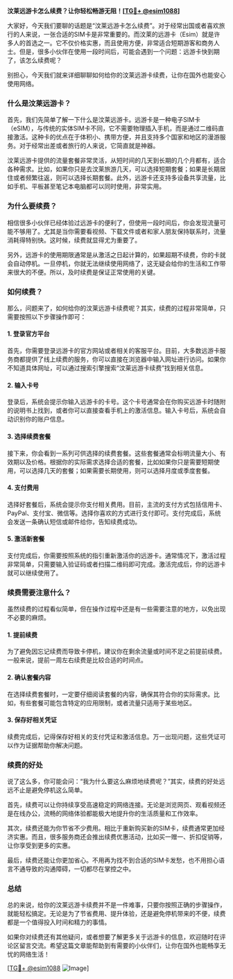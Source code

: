 **汶莱远游卡怎么续费？让你轻松畅游无阻！[[TG💪+ @esim1088](https://t.me/s/esim1088)]**

大家好，今天我们要聊的话题是“汶莱远游卡怎么续费”。对于经常出国或者喜欢旅行的人来说，一张合适的SIM卡是非常重要的。而汶莱的远游卡（Esim）就是许多人的首选之一。它不仅价格实惠，而且使用方便，非常适合短期游客和商务人士。但是，很多小伙伴在使用一段时间后，可能会遇到一个问题：远游卡快到期了，该怎么续费呢？

别担心，今天我们就来详细聊聊如何给你的汶莱远游卡续费，让你在国外也能安心使用网络。

### **什么是汶莱远游卡？**

首先，我们先简单了解一下什么是汶莱远游卡。远游卡是一种电子SIM卡（eSIM），与传统的实体SIM卡不同，它不需要物理插入手机，而是通过二维码直接激活。这种卡的优点在于体积小、携带方便，并且支持多个国家和地区的漫游服务。对于经常出差或者旅行的人来说，它简直就是神器。

汶莱远游卡提供的流量套餐非常灵活，从短时间的几天到长期的几个月都有，适合各种需求。比如，如果你只是去汶莱旅游几天，可以选择短期套餐；如果是长期居住或者频繁往返，则可以选择长期套餐。此外，远游卡还支持多设备共享流量，比如手机、平板甚至笔记本电脑都可以同时使用，非常实用。

### **为什么要续费？**

相信很多小伙伴已经体验过远游卡的便利了，但使用一段时间后，你会发现流量可能不够用了。尤其是当你需要看视频、下载文件或者和家人朋友保持联系时，流量消耗得特别快。这时候，续费就显得尤为重要了。

另外，远游卡的使用期限通常是从激活之日起计算的，如果超期不续费，你的卡就会自动停机。一旦停机，你就无法继续使用网络了，这无疑会给你的生活和工作带来很大的不便。所以，及时续费是保证正常使用的关键。

### **如何续费？**

那么，问题来了，如何给你的汶莱远游卡续费呢？其实，续费的过程非常简单，只需要按照以下步骤操作即可：

#### **1. 登录官方平台**
首先，你需要登录远游卡的官方网站或者相关的客服平台。目前，大多数远游卡服务商都提供了线上续费的服务，你可以直接在浏览器中输入网址进行访问。如果你不知道具体网址，可以通过搜索引擎搜索“汶莱远游卡续费”找到相关信息。

#### **2. 输入卡号**
登录后，系统会提示你输入远游卡的卡号。这个卡号通常会在你购买远游卡时随附的说明书上找到，或者你可以直接查看手机上的激活信息。输入卡号后，系统会自动识别你的账户信息。

#### **3. 选择续费套餐**
接下来，你会看到一系列可供选择的续费套餐。这些套餐通常会标明流量大小、有效期以及价格。根据你的实际需求选择合适的套餐，比如如果你只是需要短期使用，可以选择几天的套餐；如果需要长期使用，则可以选择月度或季度套餐。

#### **4. 支付费用**
选择好套餐后，系统会提示你支付相关费用。目前，主流的支付方式包括信用卡、PayPal、支付宝、微信等。选择你喜欢的方式进行支付即可。支付完成后，系统会发送一条确认短信或邮件给你，告知续费成功。

#### **5. 激活新套餐**
支付完成后，你需要按照系统的指引重新激活你的远游卡。通常情况下，激活过程非常简单，只需要输入验证码或者扫描二维码即可完成。激活完成后，你的远游卡就可以继续使用了。

### **续费需要注意什么？**

虽然续费的过程看似简单，但在操作过程中还是有一些需要注意的地方，以免出现不必要的麻烦。

#### **1. 提前续费**
为了避免因忘记续费而导致卡停机，建议你在剩余流量或时间不足之前提前续费。一般来说，提前一周左右续费是比较合适的时间点。

#### **2. 确认套餐内容**
在选择续费套餐时，一定要仔细阅读套餐的内容，确保其符合你的实际需求。比如，有些套餐可能包含特定的应用限制，或者流量只适用于某些地区。

#### **3. 保存好相关凭证**
续费完成后，记得保存好相关的支付凭证和激活信息。万一出现问题，这些凭证可以作为证据帮助你解决问题。

### **续费的好处**

说了这么多，你可能会问：“我为什么要这么麻烦地续费呢？”其实，续费的好处远远不止是避免停机这么简单。

首先，续费可以让你持续享受高速稳定的网络连接。无论是浏览网页、观看视频还是在线办公，流畅的网络体验都能极大地提升你的生活质量和工作效率。

其次，续费还能为你节省不少费用。相比于重新购买新的SIM卡，续费通常更加经济实惠。而且，很多服务商还会推出续费优惠活动，比如买一赠一、折扣促销等，让你享受到更多的实惠。

最后，续费还能让你更加省心。不用再为找不到合适的SIM卡发愁，也不用担心语言不通导致的沟通障碍，一切都尽在掌控之中。

### **总结**

总的来说，给你的汶莱远游卡续费并不是一件难事，只要你按照正确的步骤操作，就能轻松搞定。无论是为了节省费用、提升体验，还是避免停机带来的不便，续费都是一个值得投入时间和精力的事情。

如果你对续费还有其他疑问，或者想要了解更多关于远游卡的信息，欢迎随时在评论区留言交流。希望这篇文章能帮助到有需要的小伙伴们，让你在国外也能畅享无忧的网络生活！

[[TG💪+ @esim1088](https://t.me/s/esim1088) ![Image](https://i.postimg.cc/4NQfJmqS/Snipaste-2025-05-13-00-14-12.png)]